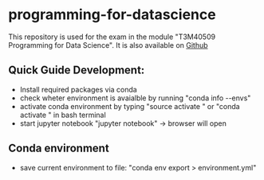 # programming-for-datascience
This repository is used for the exam in the module "T3M40509 Programming for Data Science". It is also available on [Github](https://github.com/SchierleLukas/programming-for-datascience/tree/main)

## Quick Guide Development:
- Install required packages via conda
- check wheter environment is avaialble by running "conda info --envs"
- activate conda environment by typing "source activate <environmentName>" or "conda activate <environmentName>" in bash terminal
- start jupyter notebook "jupyter notebook" -> browser will open

## Conda environment
- save current environment to file: "conda env export > environment.yml"